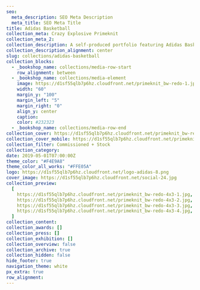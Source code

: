```yaml
---
seo:
  meta_description: SEO Meta Description
  meta_title: SEO Meta Title
title: Adidas Basketball
collection_meta: Crazy Explosive Primeknit
collection_meta_2:
collection_description: A self-produced portfolio featuring Adidas Basketball apparel and footwear.
collection_description_alignment: center
slug: collections/adidas-basketball
collection_blocks:
  - _bookshop_name: collections/media-row-start
    row_alignment: between
  - _bookshop_name: collections/media-element
    image: https://d1sf55qlb7p6hz.cloudfront.net/primeknit_bw-redo-1.jpg
    width: "60"
    margin_y: "100"
    margin_left: "5"
    margin_right: "0"
    align_y: center
    caption:
    color: #232323
  - _bookshop_name: collections/media-row-end
collection_cover: https://d1sf55qlb7p6hz.cloudfront.net/primeknit_bw-redo-horizontal-1.jpg
collection_cover_mobile: https://d1sf55qlb7p6hz.cloudfront.net/primeknit_bw-redo-vertical-1.jpg
collection_filter: Commissioned + Stock
collection_category:
date: 2019-05-01T07:00:00Z
theme_color: "#F4E9A8"
theme_color_all_works: "#FFE05A"
logo: https://d1sf55qlb7p6hz.cloudfront.net/logo-adidas-8.png
cover_image: https://d1sf55qlb7p6hz.cloudfront.net/social-24.jpg
collection_preview:
  [
    https://d1sf55qlb7p6hz.cloudfront.net/primeknit_bw-redo-4x3-1.jpg,
    https://d1sf55qlb7p6hz.cloudfront.net/primeknit_bw-redo-4x3-2.jpg,
    https://d1sf55qlb7p6hz.cloudfront.net/primeknit_bw-redo-4x3-3.jpg,
    https://d1sf55qlb7p6hz.cloudfront.net/primeknit_bw-redo-4x3-4.jpg,
  ]
collection_content:
collection_awards: []
collection_press: []
collection_exhibition: []
collection_overview: false
collection_archive: true
collection_hidden: false
hide_footer: true
navigation_theme: white
px_extra: true
row_alignment:
---
```

